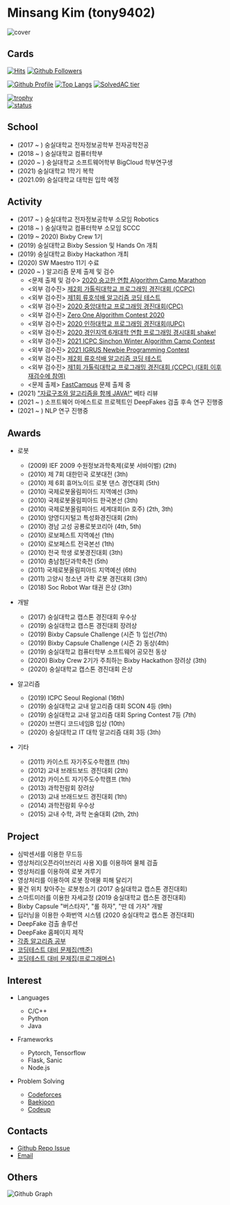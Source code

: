 # Minsang Kim (tony9402)

![cover](https://user-images.githubusercontent.com/30228292/101366236-0e64fe80-38e8-11eb-999b-e6eb16ce777b.png)


## Cards

[![Hits](https://hits.seeyoufarm.com/api/count/incr/badge.svg?url=https%3A%2F%2Fgithub.com%2Ftony9402)](https://github.com/tony9402)
[![Github Followers](https://img.shields.io/github/followers/tony9402?color=06d6a0&label=Github%20Followers&style=for-the-badge)](https://github.com/tony9402?tab=followers)

[![Github Profile](https://github-readme-stats.vercel.app/api?username=tony9402&count_private=true&hide=contribs,prs&show_icons=true&theme=vue-dark)](https://github.com/tony9402)
[![Top Langs](https://github-readme-stats.vercel.app/api/top-langs/?username=tony9402&layout=compact&hide=Visual%20Basic)](https://github.com/anuraghazra/github-readme-stats)
[![SolvedAC tier](http://mazassumnida.wtf/api/v2/generate_badge?boj=tony9402)](https://solved.ac/tony9402)

[![trophy](https://github-profile-trophy.vercel.app/?username=tony9402&theme=chalk&row=1&column=7)](https://github.com/ryo-ma/github-profile-trophy)  
[![status](https://github-readme-streak-stats.herokuapp.com/?user=tony9402&)](#)


## School
  - (2017 ~ ) 숭실대학교 전자정보공학부 전자공학전공
  - (2018 ~ ) 숭실대학교 컴퓨터학부
  - (2020 ~ ) 숭실대학교 소프트웨어학부 BigCloud 학부연구생
  - (2021)    숭실대학교 1학기 복학
  - (2021.09) 숭실대학교 대학원 입학 예정


## Activity
  - (2017 ~ ) 숭실대학교 전자정보공학부 소모임 Robotics
  - (2018 ~ ) 숭실대학교 컴퓨터학부 소모임 SCCC
  - (2019 ~ 2020) Bixby Crew 1기
  - (2019) 숭실대학교 Bixby Session 및 Hands On 개최
  - (2019) 숭실대학교 Bixby Hackathon 개최
  - (2020) SW Maestro 11기 수료
  - (2020 ~ ) 알고리즘 문제 출제 및 검수
    - <문제 출제 및 검수> [2020 숭고한 연합 Algorithm Camp Marathon](https://www.acmicpc.net/category/detail/2269)
    - <외부 검수진> [제2회 가톨릭대학교 프로그래밍 경진대회 (CCPC)](https://www.acmicpc.net/contest/view/556)
    - <외부 검수진> [제1회 류호석배 알고리즘 코딩 테스트](https://www.acmicpc.net/contest/view/557)
    - <외부 검수진> [2020 중앙대학교 프로그래밍 경진대회(CPC)](https://www.acmicpc.net/contest/view/549)
    - <외부 검수진> [Zero One Algorithm Contest 2020](https://www.acmicpc.net/contest/view/561)
    - <외부 검수진> [2020 인하대학교 프로그래밍 경진대회(IUPC)](https://www.acmicpc.net/contest/view/580)
    - <외부 검수진> [2020 경인지역 6개대학 연합 프로그래밍 경시대회 shake!](https://www.acmicpc.net/contest/view/591)
    - <외부 검수진> [2021 ICPC Sinchon Winter Algorithm Camp Contest](https://www.acmicpc.net/contest/view/590)
    - <외부 검수진> [2021 IGRUS Newbie Programming Contest](https://www.acmicpc.net/contest/view/601)
    - <외부 검수진> [제2회 류호석배 알고리즘 코딩 테스트](https://www.acmicpc.net/contest/view/603)
    - <외부 검수진> [제1회 가톨릭대학교 프로그래밍 경진대회 (CCPC) (대회 이후 재검수에 참여)](https://www.acmicpc.net/contest/view/486)
    - <문제 출제> [FastCampus](https://fastcampus.co.kr/dev_online_codingtest) 문제 출제 중
  - (2021) ["자료구조와 알고리즘을 함께 JAVA!"](http://www.kyobobook.co.kr/product/detailViewKor.laf?mallGb=KOR&ejkGb=KOR&barcode=9791165920579) 베타 리뷰
  - (2021 ~ ) 소프트웨어 마에스트로 프로젝트인 DeepFakes 검출 후속 연구 진행중
  - (2021 ~ ) NLP 연구 진행중

## Awards
  - 로봇
    - (2009) IEF 2009 수원정보과학축제(로봇 서바이벌) (2th)
    - (2010) 제 7회 대한민국 로봇대전 (3th)
    - (2010) 제 6회 휴머노이드 로봇 댄스 경연대회 (5th)
    - (2010) 국제로봇올림피아드 지역예선 (3th)
    - (2010) 국제로봇올림피아드 한국본선 (3th)
    - (2010) 국제로봇올림피아드 세계대회(in 호주) (2th, 3th)
    - (2010) 양영디지털고 특성화경진대회 (2th)
    - (2010) 경남 고성 공룡로봇코리아 (4th, 5th)
    - (2010) 로보페스트 지역예선 (1th)
    - (2010) 로보페스트 전국본선 (1th)
    - (2010) 전국 학생 로봇경진대회 (3th)
    - (2010) 충남첨단과학축전 (5th)
    - (2011) 국제로봇올림피아드 지역예선 (6th)
    - (2011) 고양시 청소년 과학 로봇 경진대회 (3th)
    - (2018) Soc Robot War 태권 은상 (3th)
    
  - 개발
    - (2017) 숭실대학교 캡스톤 경진대회 우수상
    - (2019) 숭실대학교 캡스톤 경진대회 장려상
    - (2019) Bixby Capsule Challenge (시즌 1) 입선(7th)
    - (2019) Bixby Capsule Challenge (시즌 2) 동상(4th)
    - (2019) 숭실대학교 컴퓨터학부 소프트웨어 공모전   동상
    - (2020) Bixby Crew 2기가 주최하는 Bixby Hackathon 장려상 (3th)
    - (2020) 숭실대학교 캡스톤 경진대회 은상
    
  - 알고리즘
    - (2019) ICPC Seoul Regional (16th)
    - (2019) 숭실대학교 교내 알고리즘 대회 SCON 4등 (9th)
    - (2019) 숭실대학교 교내 알고리즘 대회 Spring Contest 7등 (7th)
    - (2020) 브랜디 코드네임B 입상 (10th)
    - (2020) 숭실대학교 IT 대학 알고리즘 대회 3등 (3th)
    
  - 기타
    - (2011) 카이스트 자기주도수학캠프 (1th)
    - (2012) 교내 브래드보드 경진대회 (2th)
    - (2012) 카이스트 자기주도수학캠프 (1th)
    - (2013) 과학전람회 장려상
    - (2013) 교내 브래드보드 경진대회 (1th)
    - (2014) 과학전람회 우수상
    - (2015) 교내 수학, 과학 논술대회 (2th, 2th)
    
    
## Project
  - 심박센서를 이용한 무드등
  - 영상처리(오픈라이브러리 사용 X)를 이용하여 물체 검출
  - 영상처리를 이용하여 로봇 겨루기
  - 영상처리를 이용하여 로봇 장애물 피해 달리기
  - 물건 위치 찾아주는 로봇청소기 (2017 숭실대학교 캡스톤 경진대회)
  - 스마트미러를 이용한 자세교정 (2019 숭실대학교 캡스톤 경진대회)
  - Bixby Capsule "버스타자", "롤 하자", "딴 데 가자" 개발
  - 딥러닝을 이용한 수화번역 시스템 (2020 숭실대학교 캡스톤 경진대회)
  - DeepFake 검출 솔루션
  - DeepFake 홈페이지 제작
  - [각종 알고리즘 공부](https://github.com/tony9402/Algorithm_Templates)
  - [코딩테스트 대비 문제집(백준)](https://github.com/tony9402/baekjoon)
  - [코딩테스트 대비 문제집(프로그래머스)](https://github.com/tony9402/programmers)

## Interest
 - Languages
   - C/C++
   - Python
   - Java
   
 - Frameworks
   - Pytorch, Tensorflow
   - Flask, Sanic
   - Node.js
   
 - Problem Solving
   - [Codeforces](https://codeforces.com/profile/alstkd)
   - [Baekjoon](https://www.acmicpc.net/user/tony9402)
   - [Codeup](https://codeup.kr/userinfo.php?user=tony9402)
  
## Contacts
  - [Github Repo Issue](https://github.com/tony9402/tony9402/issues)
  - [Email](mailto:tony9402@naver.com)


## Others

![Github Graph](https://activity-graph.herokuapp.com/graph?username=tony9402&area=false&theme=xcode&hide_border=true)
